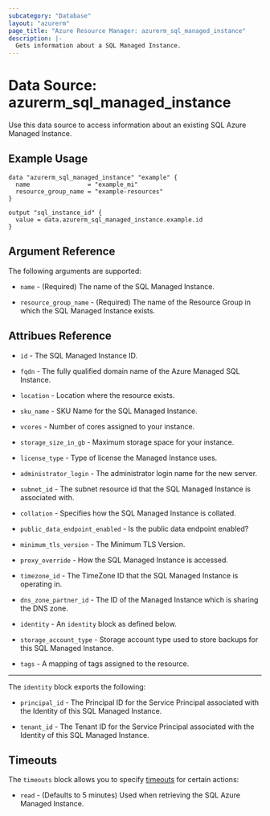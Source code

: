 ```yaml
---
subcategory: "Database"
layout: "azurerm"
page_title: "Azure Resource Manager: azurerm_sql_managed_instance"
description: |-
  Gets information about a SQL Managed Instance.
---
```


# Data Source: azurerm_sql_managed_instance

Use this data source to access information about an existing SQL Azure Managed Instance.

## Example Usage

```hcl
data "azurerm_sql_managed_instance" "example" {
  name                = "example_mi"
  resource_group_name = "example-resources"
}

output "sql_instance_id" {
  value = data.azurerm_sql_managed_instance.example.id
}
```

## Argument Reference

The following arguments are supported:

* `name` - (Required) The name of the SQL Managed Instance.

* `resource_group_name` - (Required) The name of the Resource Group in which the SQL Managed Instance exists.


## Attribues Reference

* `id` - The SQL Managed Instance ID.

* `fqdn` - The fully qualified domain name of the Azure Managed SQL Instance.

* `location` - Location where the resource exists. 

* `sku_name` - SKU Name for the SQL Managed Instance. 

* `vcores` - Number of cores assigned to your instance.

* `storage_size_in_gb` - Maximum storage space for your instance.

* `license_type` - Type of license the Managed Instance uses.

* `administrator_login` - The administrator login name for the new server.

* `subnet_id` - The subnet resource id that the SQL Managed Instance is associated with.

* `collation` - Specifies how the SQL Managed Instance is collated.

* `public_data_endpoint_enabled` - Is the public data endpoint enabled?

* `minimum_tls_version` - The Minimum TLS Version.

* `proxy_override` - How the SQL Managed Instance is accessed. 

* `timezone_id` - The TimeZone ID that the SQL Managed Instance is operating in.

* `dns_zone_partner_id` - The ID of the Managed Instance which is sharing the DNS zone. 

* `identity` - An `identity` block as defined below.

* `storage_account_type` - Storage account type used to store backups for this SQL Managed Instance.

* `tags` - A mapping of tags assigned to the resource.

---

The `identity` block exports the following:

* `principal_id` - The Principal ID for the Service Principal associated with the Identity of this SQL Managed Instance.

* `tenant_id` - The Tenant ID for the Service Principal associated with the Identity of this SQL Managed Instance.

## Timeouts

The `timeouts` block allows you to specify [timeouts](https://www.terraform.io/docs/configuration/resources.html#timeouts) for certain actions:

* `read` - (Defaults to 5 minutes) Used when retrieving the SQL Azure Managed Instance.
